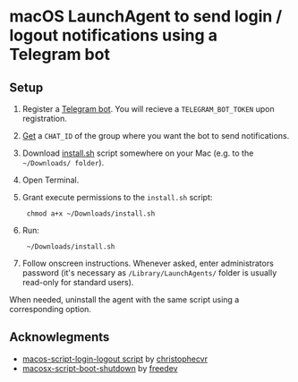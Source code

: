 # macOS LaunchAgent to send login / logout notifications using a Telegram bot

## Setup

1. Register a [Telegram bot](https://core.telegram.org/bots/tutorial). You will recieve a `TELEGRAM_BOT_TOKEN` upon registration.
2. [Get](https://gist.github.com/nafiesl/4ad622f344cd1dc3bb1ecbe468ff9f8a) a `CHAT_ID` of the group where you want the bot to send notifications.
3. Download [install.sh](https://raw.githubusercontent.com/fantopop/login-logout-notifications/refs/heads/main/install.sh) script somewhere on your Mac (e.g. to the `~/Downloads/ folder`).
4. Open Terminal.
5. Grant execute permissions to the `install.sh` script:

        chmod a+x ~/Downloads/install.sh
   
7. Run:
   
        ~/Downloads/install.sh
   
9. Follow onscreen instructions. Whenever asked, enter administrators password (it's necessary as `/Library/LaunchAgents/` folder is usually read-only for standard users).

When needed, uninstall the agent with the same script using a corresponding option.

## Acknowlegments
- [macos-script-login-logout script](https://github.com/christophecvr/macos-script-login-logout) by [christophecvr](https://github.com/christophecvr)
- [macosx-script-boot-shutdown](https://github.com/freedev/macosx-script-boot-shutdown/tree/master) by [freedev](https://github.com/freedev)
